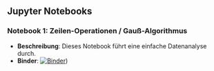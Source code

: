 ## Jupyter Notebooks

### Notebook 1: Zeilen-Operationen / Gauß-Algorithmus

- **Beschreibung**: Dieses Notebook führt eine einfache Datenanalyse durch.
- **Binder**: [![Binder](https://mybinder.org/badge_logo.svg)](https://mybinder.org/v2/gh/runstuck/jupyternb/HEAD?labpath=ZeilenOperationen_GA.ipynb))
